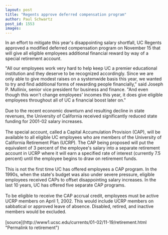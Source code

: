 ```yaml
---
layout: post
title: "Regents approve deferred compensation program"
author: Paul Schwartz
post_id: 1553
images:
---
```


<p>
  In an effort to mitigate this year's disappointing salary shortfall, UC Regents approved a modified deferred compensation program on November 15 that will give all eligible employees additional financial reward by way of a special retirement account.
</p>"All our employees work very hard to help keep UC a premier educational institution and they deserve to be recognized accordingly. Since we are only able to give modest raises on a systemwide basis this year, we wanted to try and find additional forms of rewarding people financially," said Joseph P. Mullinix, senior vice president for business and finance. "And even though this won't change employees' incomes this year, it does give eligible employees throughout all of UC a financial boost later on."<br>
<br>
Due to the recent economic downturn and resulting decline in state revenues, the University of California received significantly reduced state funding for 2001-02 salary increases.<br>
<br>
The special account, called a Capital Accumulation Provision (CAP), will be available to all eligible UC employees who are members of the University of California Retirement Plan (UCRP). The CAP being proposed will put the equivalent of 3 percent of the employee's salary into a separate retirement account in UCRP where it will earn a specified rate of interest (currently 7.5 percent) until the employee begins to draw on retirement funds.<br>
<br>
This is not the first time UC has offered employees a CAP program. In the 1990s, when the state's budget was also under severe pressure, eligible employees received CAPs to offset disappointing salary increases. In the last 10 years, UC has offered five separate CAP programs.<br>
<br>
To be eligible to receive the CAP accrual credit, employees must be active UCRP members on April 1, 2002. This would include UCRP members on sabbatical or approved leave of absence. Disabled, retired, and inactive members would be excluded.<br>
<br>
[source](http://www1.ucsc.edu/currents/01-02/11-19/retirement.html "Permalink to retirement")
